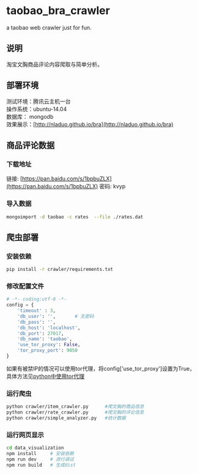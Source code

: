 # taobao_bra_crawler
a taobao web crawler just for fun.

## 说明
淘宝文胸商品评论内容爬取与简单分析。

## 部署环境
测试环境：腾讯云主机一台<br>
操作系统：ubuntu-14.04<br>
数据库： mongodb<br>
效果展示：[http://nladuo.github.io/bra](http://nladuo.github.io/bra)

## 商品评论数据
### 下载地址
链接: [https://pan.baidu.com/s/1bpbuZLX](https://pan.baidu.com/s/1bpbuZLX) 密码: kvyp

### 导入数据
``` bash
mongoimport -d taobao -c rates  --file ./rates.dat
```

## 爬虫部署
### 安装依赖
``` bash
pip install -r crawler/requirements.txt
```
### 修改配置文件
``` python
# -*- coding:utf-8 -*-
config = {
    'timeout' : 3,
    'db_user': '',       # 无密码
    'db_pass': '',
    'db_host': 'localhost',
    'db_port': 27017,
    'db_name': 'taobao',
    'use_tor_proxy': False,
    'tor_proxy_port': 9050
}
```
如果有被禁IP的情况可以使用tor代理，将config['use_tor_proxy']设置为True，具体方法见[python中使用tor代理](http://nladuo.github.io/2016/07/17/python%E4%B8%AD%E4%BD%BF%E7%94%A8tor%E4%BB%A3%E7%90%86/)
### 运行爬虫
``` bash
python crawler/item_crawler.py      #爬文胸的商品信息
python crawler/rate_crawler.py      #爬文胸的评论信息
python crawler/simple_analyzer.py   #统计数据
```
### 运行网页显示
``` bash
cd data_visualization
npm install     # 安装依赖
npm run dev		# 进行调试
npm run build 	# 生成dist
```

